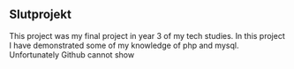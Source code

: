 ## Slutprojekt
This project was my final project in year 3 of my tech studies. In this project I have demonstrated some of my knowledge of php and mysql. Unfortunately Github cannot show 
